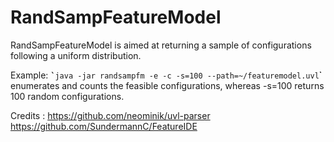 # RandSampFeatureModel
RandSampFeatureModel is aimed at returning a sample of configurations following a uniform distribution.

Example:
``̀`java -jar randsampfm -e -c -s=100 --path=~/featuremodel.uvl``̀`
enumerates and counts the feasible configurations, whereas -s=100 returns 100 random configurations. 

Credits :
https://github.com/neominik/uvl-parser
https://github.com/SundermannC/FeatureIDE
